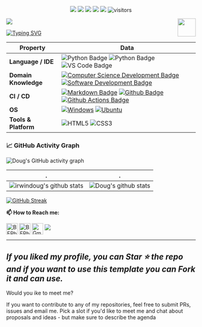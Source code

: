 <!-- Repository Badges -->
<p align="center">
    <a href="https://github.com/irwindoug/irwindoug"><img src="https://img.shields.io/badge/status-updating-brightgreen.svg"></a>
    <a href="https://github.com/python/cpython"><img src="https://img.shields.io/badge/Python-3.9-FF1493.svg"></a>
    <a href="https://github.com/irwindoug/irwindoug/graphs/contributors"><img src="https://img.shields.io/github/contributors/irwindoug/irwindoug?color=blue"></a>
    <a href="https://github.com/irwindoug/irwindoug/stargazers"><img src="https://img.shields.io/github/stars/irwindoug/irwindoug.svg?logo=github"></a>
    <a href="https://github.com/irwindoug/irwindoug/network/members"><img src="https://img.shields.io/github/forks/irwindoug/irwindoug.svg?color=blue&logo=github"></a>
    <img src="https://visitor-badge.laobi.icu/badge?page_id=irwindoug.profile" alt="visitors"/>
</p>

<!-- Banner Image -->
![](./src/header_.png)
<a href="https://www.python.org/"><img src="https://upload.wikimedia.org/wikipedia/commons/c/c3/Python-logo-notext.svg" align="right" height="48" width="48" ></a>

<!-- Typing Intro -->
[![Typing SVG](https://readme-typing-svg.herokuapp.com?color=%2336BCF7&center=true&vCenter=true&width=600&lines=Hi+there+👋,+I+am+Doug+Irwin;+Welcome+to+My+Profile!;Current+online+programming+student;Always+learning+new+things+;Cybersecurity+enthusiast+)](https://git.io/typing-svg)


<!-- Future spot for kaggle or HTB achievements -->
<!-- ### My achievements on [kaggle](https://www.kaggle.com/andrej0marinchenko):

![competition_light](https://road-to-kaggle-grandmaster.vercel.app/api/badges/andrej0marinchenko/competition/light)
![dataset](https://road-to-kaggle-grandmaster.vercel.app/api/badges/andrej0marinchenko/dataset/light)
![notebook](https://road-to-kaggle-grandmaster.vercel.app/api/badges/andrej0marinchenko/notebook/light)
![discussion](https://road-to-kaggle-grandmaster.vercel.app/api/badges/andrej0marinchenko/discussion/light) -->

<!-- Knowledge Table -->
Property | Data
--- | ---
**Language / IDE**  | ![Python Badge](https://img.shields.io/badge/-Python-3776AB?style=flat&logo=Python&logoColor=white) ![Python Badge](https://img.shields.io/badge/-JavaScript-3776AB?style=flat&logo=Javascript&logoColor=white) ![VS Code Badge](https://img.shields.io/badge/-VS_Code-3776AB?style=flat&logo=visualstudiocode&logoColor=white)
**Domain Knowledge**  | [![Computer Science Development Badge](https://img.shields.io/badge/-Computer%20Science-FAB040?style=flat&logoColor=white)](https://github.com/search?q=user%3Airwindoug&type=Repositories) [![Software Development Badge](https://img.shields.io/badge/-Software%20Development-FF6600?style=flat&logoColor=white)](https://github.com/search?q=user%3Airwindoug&type=Repositories)
**CI / CD** | [![Markdown Badge](https://img.shields.io/badge/-Markdown-2088FF?style=flat&logo=Markdown&logoColor=white)](https://github.com/irwindoug/irwindoug) [![Github Badge](https://img.shields.io/badge/-Github%20-2088FF?style=flat&logo=Github&logoColor=white)](https://github.com/irwindoug/irwindoug) [![Github Actions Badge](https://img.shields.io/badge/-Git%20-2088FF?style=flat&logo=Git&logoColor=white)](https://github.com/irwindoug/irwindoug)
**OS**  | <a target="_blank" rel="noopener noreferrer" href="https://camo.githubusercontent.com/b44114213a5a462903bd69611bb6846f1dc41fe6f3230bd37c67c3d4eb65f08c/68747470733a2f2f696d672e736869656c64732e696f2f62616467652f2d57696e646f77732d626c61636b3f7374796c653d666c61742d737175617265266c6f676f3d77696e646f7773266c6f676f436f6c6f723d626c7565"><img src="https://camo.githubusercontent.com/b44114213a5a462903bd69611bb6846f1dc41fe6f3230bd37c67c3d4eb65f08c/68747470733a2f2f696d672e736869656c64732e696f2f62616467652f2d57696e646f77732d626c61636b3f7374796c653d666c61742d737175617265266c6f676f3d77696e646f7773266c6f676f436f6c6f723d626c7565" alt="Windows" data-canonical-src="https://img.shields.io/badge/-Windows-black?style=flat-square&amp;logo=windows&amp;logoColor=blue" style="max-width: 100%;"></a> <a target="_blank" rel="noopener noreferrer" href="https://camo.githubusercontent.com/9c4bc049e33f41f122342a1714ccf872c34098a9f2c593c33c2322cf0129fa04/68747470733a2f2f696d672e736869656c64732e696f2f62616467652f2d5562756e74752d626c61636b3f7374796c653d666c61742d737175617265266c6f676f3d7562756e7475"><img src="https://camo.githubusercontent.com/9c4bc049e33f41f122342a1714ccf872c34098a9f2c593c33c2322cf0129fa04/68747470733a2f2f696d672e736869656c64732e696f2f62616467652f2d5562756e74752d626c61636b3f7374796c653d666c61742d737175617265266c6f676f3d7562756e7475" alt="Ubuntu" data-canonical-src="https://img.shields.io/badge/-Ubuntu-black?style=flat-square&amp;logo=ubuntu" style="max-width: 100%;"></a>
**Tools & Platform**  | ![HTML5](https://img.shields.io/badge/HTML5-E34F26?style=for-the-badge&logo=html5&logoColor=white) ![CSS3](https://img.shields.io/badge/CSS3-1572B6?style=for-the-badge&logo=css3&logoColor=white)

<!--   GitHub Stats Graph -->
### 📈 GitHub Activity Graph
![Doug's GitHub activity graph](https://activity-graph.herokuapp.com/graph?username=irwindoug&theme=react-dark)

<!-- GitHub Stats Charts -->
 . | .
--- | ---
![irwindoug's github stats](https://github-readme-stats.vercel.app/api?username=irwindoug&theme=github_dark&include_all_commits=true) | ![Doug's github stats](https://github-readme-stats.vercel.app/api/top-langs/?username=irwindoug&theme=github_dark&layout=compact)

[![GitHub Streak](https://github-readme-streak-stats.herokuapp.com?user=irwindoug&theme=github-dark-blue&date_format=M%20j%5B%2C%20Y%5D)](https://git.io/streak-stats)

**📫 How to Reach me:**
<p align="left">
<a href="https://twitter.com/irwindougie" target="blank"><img align="center" src="https://raw.githubusercontent.com/irwindoug/irwindoug/master/assets/twitter.svg" alt="BEPb" height="30" width="30" /></a>
<a href="https://linkedin.com/in/irwindougie" target="blank"><img align="center" src="https://raw.githubusercontent.com/irwindoug/irwindoug/master/assets/linkedin.svg" alt="BEPb" height="30" width="30" /></a>
<a href="mailto:irwindougie@gmail.com" target="blank"><img align="center" src="https://raw.githubusercontent.com/irwindoug/irwindoug/master/assets/gmail.svg" alt="Gmail" height="30" width="30" /></a>
<a href="https://api.whatsapp.com/send?phone=+18018883275" alt="Connect on Whatsapp"> <img src="https://img.shields.io/badge/WHATSAPP-%2325D366.svg?&style=for-the-badge&logo=whatsapp&logoColor=white" /> </a>
</p>

---

*If you liked my profile, you can Star ⭐ the repo and if you want to use this template you can Fork it and can use.*
---

Would you ike to meet me?

If you want to contribute to any of my repositories, feel free to submit PRs, issues and email me. Pick a slot if you'd like to meet me and chat about proposals and ideas - but make sure to describe the agenda
  